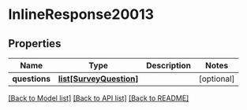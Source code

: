 # InlineResponse20013

## Properties
Name | Type | Description | Notes
------------ | ------------- | ------------- | -------------
**questions** | [**list[SurveyQuestion]**](SurveyQuestion.md) |  | [optional] 

[[Back to Model list]](../README.md#documentation-for-models) [[Back to API list]](../README.md#documentation-for-api-endpoints) [[Back to README]](../README.md)



